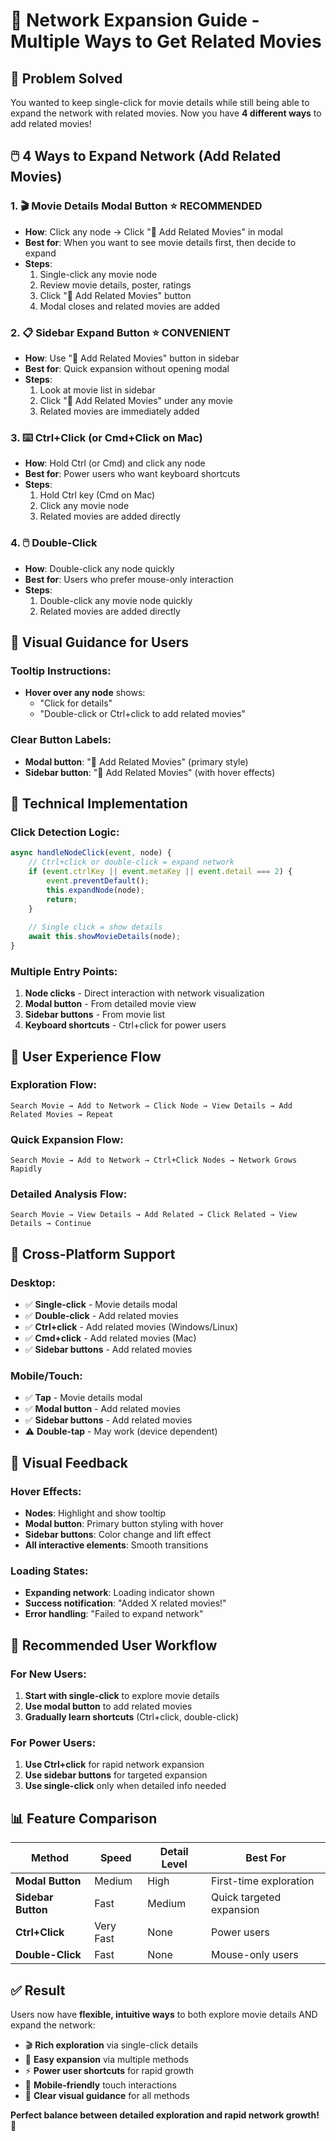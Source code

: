 # 🔗 Network Expansion Guide - Multiple Ways to Get Related Movies

## 🎯 **Problem Solved**
You wanted to keep single-click for movie details while still being able to expand the network with related movies. Now you have **4 different ways** to add related movies!

## 🖱️ **4 Ways to Expand Network (Add Related Movies)**

### **1. 🎬 Movie Details Modal Button** ⭐ **RECOMMENDED**
- **How**: Click any node → Click "🔗 Add Related Movies" in modal
- **Best for**: When you want to see movie details first, then decide to expand
- **Steps**:
  1. Single-click any movie node
  2. Review movie details, poster, ratings
  3. Click "🔗 Add Related Movies" button
  4. Modal closes and related movies are added

### **2. 📋 Sidebar Expand Button** ⭐ **CONVENIENT**
- **How**: Use "🔗 Add Related Movies" button in sidebar
- **Best for**: Quick expansion without opening modal
- **Steps**:
  1. Look at movie list in sidebar
  2. Click "🔗 Add Related Movies" under any movie
  3. Related movies are immediately added

### **3. ⌨️ Ctrl+Click (or Cmd+Click on Mac)**
- **How**: Hold Ctrl (or Cmd) and click any node
- **Best for**: Power users who want keyboard shortcuts
- **Steps**:
  1. Hold Ctrl key (Cmd on Mac)
  2. Click any movie node
  3. Related movies are added directly

### **4. 🖱️ Double-Click**
- **How**: Double-click any node quickly
- **Best for**: Users who prefer mouse-only interaction
- **Steps**:
  1. Double-click any movie node quickly
  2. Related movies are added directly

## 🎨 **Visual Guidance for Users**

### **Tooltip Instructions:**
- **Hover over any node** shows: 
  - "Click for details"
  - "Double-click or Ctrl+click to add related movies"

### **Clear Button Labels:**
- **Modal button**: "🔗 Add Related Movies" (primary style)
- **Sidebar button**: "🔗 Add Related Movies" (with hover effects)

## 🔧 **Technical Implementation**

### **Click Detection Logic:**
```javascript
async handleNodeClick(event, node) {
    // Ctrl+click or double-click = expand network
    if (event.ctrlKey || event.metaKey || event.detail === 2) {
        event.preventDefault();
        this.expandNode(node);
        return;
    }
    
    // Single click = show details
    await this.showMovieDetails(node);
}
```

### **Multiple Entry Points:**
1. **Node clicks** - Direct interaction with network visualization
2. **Modal button** - From detailed movie view
3. **Sidebar buttons** - From movie list
4. **Keyboard shortcuts** - Ctrl+click for power users

## 🎯 **User Experience Flow**

### **Exploration Flow:**
```
Search Movie → Add to Network → Click Node → View Details → Add Related Movies → Repeat
```

### **Quick Expansion Flow:**
```
Search Movie → Add to Network → Ctrl+Click Nodes → Network Grows Rapidly
```

### **Detailed Analysis Flow:**
```
Search Movie → View Details → Add Related → Click Related → View Details → Continue
```

## 📱 **Cross-Platform Support**

### **Desktop:**
- ✅ **Single-click** - Movie details modal
- ✅ **Double-click** - Add related movies
- ✅ **Ctrl+click** - Add related movies (Windows/Linux)
- ✅ **Cmd+click** - Add related movies (Mac)
- ✅ **Sidebar buttons** - Add related movies

### **Mobile/Touch:**
- ✅ **Tap** - Movie details modal
- ✅ **Modal button** - Add related movies
- ✅ **Sidebar buttons** - Add related movies
- ⚠️ **Double-tap** - May work (device dependent)

## 🎨 **Visual Feedback**

### **Hover Effects:**
- **Nodes**: Highlight and show tooltip
- **Modal button**: Primary button styling with hover
- **Sidebar buttons**: Color change and lift effect
- **All interactive elements**: Smooth transitions

### **Loading States:**
- **Expanding network**: Loading indicator shown
- **Success notification**: "Added X related movies!"
- **Error handling**: "Failed to expand network"

## 🚀 **Recommended User Workflow**

### **For New Users:**
1. **Start with single-click** to explore movie details
2. **Use modal button** to add related movies
3. **Gradually learn shortcuts** (Ctrl+click, double-click)

### **For Power Users:**
1. **Use Ctrl+click** for rapid network expansion
2. **Use sidebar buttons** for targeted expansion
3. **Use single-click** only when detailed info needed

## 📊 **Feature Comparison**

| Method | Speed | Detail Level | Best For |
|--------|-------|--------------|----------|
| **Modal Button** | Medium | High | First-time exploration |
| **Sidebar Button** | Fast | Medium | Quick targeted expansion |
| **Ctrl+Click** | Very Fast | None | Power users |
| **Double-Click** | Fast | None | Mouse-only users |

## ✅ **Result**

Users now have **flexible, intuitive ways** to both explore movie details AND expand the network:

- 🎬 **Rich exploration** via single-click details
- 🔗 **Easy expansion** via multiple methods
- ⚡ **Power user shortcuts** for rapid growth
- 📱 **Mobile-friendly** touch interactions
- 🎨 **Clear visual guidance** for all methods

**Perfect balance between detailed exploration and rapid network growth!** 🌟